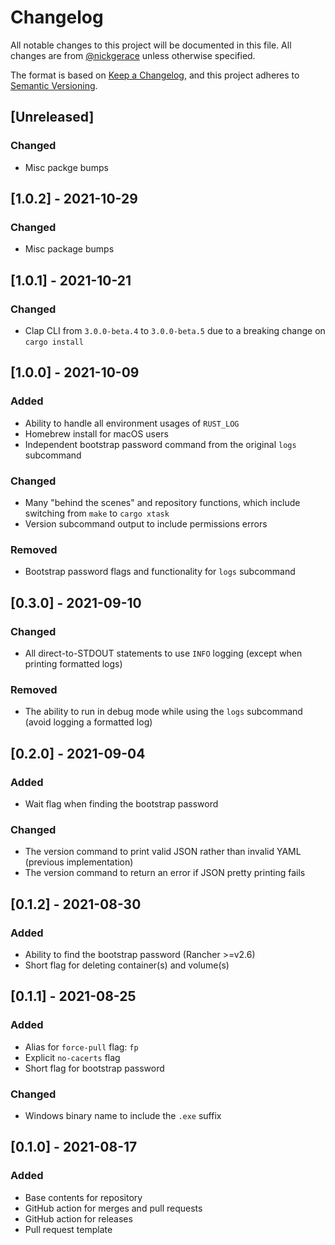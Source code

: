 # Changelog

All notable changes to this project will be documented in this file.
All changes are from [@nickgerace](https://github.com/nickgerace) unless otherwise specified.

The format is based on [Keep a Changelog](https://keepachangelog.com/en/1.0.0/), and this project adheres to [Semantic Versioning](https://semver.org/spec/v2.0.0.html).

## [Unreleased]

<!-- The latest version contains all changes. -->

### Changed

- Misc packge bumps

## [1.0.2] - 2021-10-29

### Changed

- Misc package bumps

## [1.0.1] - 2021-10-21

### Changed

- Clap CLI from `3.0.0-beta.4` to `3.0.0-beta.5` due to a breaking change on `cargo install`

## [1.0.0] - 2021-10-09

### Added

- Ability to handle all environment usages of `RUST_LOG`
- Homebrew install for macOS users
- Independent bootstrap password command from the original `logs` subcommand

### Changed

- Many "behind the scenes" and repository functions, which include switching from `make` to `cargo xtask`
- Version subcommand output to include permissions errors

### Removed

- Bootstrap password flags and functionality for `logs` subcommand

## [0.3.0] - 2021-09-10

### Changed

- All direct-to-STDOUT statements to use `INFO` logging (except when printing formatted logs)

### Removed

- The ability to run in debug mode while using the `logs` subcommand (avoid logging a formatted log)

## [0.2.0] - 2021-09-04

### Added

- Wait flag when finding the bootstrap password

### Changed

- The version command to print valid JSON rather than invalid YAML (previous implementation)
- The version command to return an error if JSON pretty printing fails

## [0.1.2] - 2021-08-30

### Added

- Ability to find the bootstrap password (Rancher >=v2.6)
- Short flag for deleting container(s) and volume(s)

## [0.1.1] - 2021-08-25

### Added

- Alias for `force-pull` flag: `fp`
- Explicit `no-cacerts` flag
- Short flag for bootstrap password

### Changed

- Windows binary name to include the `.exe` suffix

## [0.1.0] - 2021-08-17

### Added

- Base contents for repository
- GitHub action for merges and pull requests
- GitHub action for releases
- Pull request template
